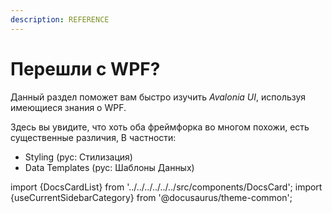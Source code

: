 ```yaml
---
description: REFERENCE
---
```


# Перешли с  WPF?

Данный раздел поможет вам быстро изучить _Avalonia UI_, 
используя имеющиеся знания о WPF.

Здесь вы увидите, что хоть оба фреймфорка во многом похожи, есть существенные различия,
В частности:

* Styling (рус: Стилизация)
* Data Templates (рус: Шаблоны Данных)

import {DocsCardList} from '../../../../../../src/components/DocsCard';
import {useCurrentSidebarCategory} from '@docusaurus/theme-common';

<DocsCardList list={useCurrentSidebarCategory().items} />
